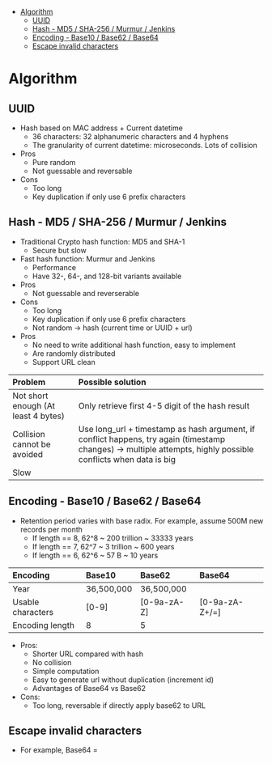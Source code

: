 - [Algorithm](#algorithm)
  - [UUID](#uuid)
  - [Hash - MD5 / SHA-256 / Murmur / Jenkins](#hash---md5--sha-256--murmur--jenkins)
  - [Encoding - Base10 / Base62 / Base64](#encoding---base10--base62--base64)
  - [Escape invalid characters](#escape-invalid-characters)

# Algorithm
## UUID

* Hash based on MAC address + Current datetime 
  * 36 characters: 32 alphanumeric characters and 4 hyphens
  * The granularity of current datetime: microseconds. Lots of collision
* Pros
  * Pure random
  * Not guessable and reversable
* Cons
  * Too long
  * Key duplication if only use 6 prefix characters

## Hash - MD5 / SHA-256 / Murmur / Jenkins

* Traditional Crypto hash function: MD5 and SHA-1
  * Secure but slow
* Fast hash function: Murmur and Jenkins
  * Performance
  * Have 32-, 64-, and 128-bit variants available
* Pros
  * Not guessable and reverserable
* Cons
  * Too long
  * Key duplication if only use 6 prefix characters
  * Not random -&gt; hash \(current time or UUID + url\)
* Pros
  * No need to write additional hash function, easy to implement
  * Are randomly distributed
  * Support URL clean

| Problem | Possible solution |
| :--- | :--- |
| Not short enough \(At least 4 bytes\) | Only retrieve first 4-5 digit of the hash result |
| Collision cannot be avoided | Use long\_url + timestamp as hash argument, if conflict happens, try again \(timestamp changes\) -&gt; multiple attempts, highly possible conflicts when data is big |
| Slow |  |

## Encoding - Base10 / Base62 / Base64

* Retention period varies with base radix. For example, assume 500M new records per month
  * If length == 8, 62^8 ~ 200 trillion ~ 33333 years
  * If length == 7, 62^7 ~ 3 trillion ~ 600 years
  * If length == 6, 62^6 ~ 57 B ~ 10 years

| Encoding | Base10 | Base62 | Base64 |
| :--- | :--- | :--- | :--- |
| Year | 36,500,000 | 36,500,000 |  |
| Usable characters | \[0-9\] | \[0-9a-zA-Z\] | \[0-9a-zA-Z+/=\] |
| Encoding length | 8 | 5 |  |

* Pros:
  * Shorter URL compared with hash
  * No collision
  * Simple computation
  * Easy to generate url without duplication \(increment id\)
  * Advantages of Base64 vs Base62
* Cons:
  * Too long, reversable if directly apply base62 to URL

## Escape invalid characters

* For example, Base64 = 
